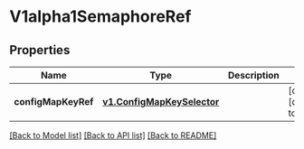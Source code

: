 # V1alpha1SemaphoreRef
## Properties

Name | Type | Description | Notes
------------ | ------------- | ------------- | -------------
**configMapKeyRef** | [**v1.ConfigMapKeySelector**](v1.ConfigMapKeySelector.md) |  | [optional] [default to null]

[[Back to Model list]](../README.md#documentation-for-models) [[Back to API list]](../README.md#documentation-for-api-endpoints) [[Back to README]](../README.md)

